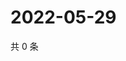 # 2022-05-29

共 0 条

<!-- BEGIN WEIBO -->
<!-- 最后更新时间 Sun May 29 2022 20:22:43 GMT+0800 (China Standard Time) -->

<!-- END WEIBO -->
